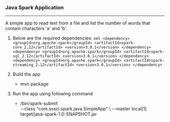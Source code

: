### Java Spark Application
<hr>

A simple app to read text from a file and list the number of words that contain characters 'a' and 'b'.

1. Below are the required dependencies:
        ```xml
        <dependency>
            <groupId>org.apache.spark</groupId>
            <artifactId>spark-core_2.12</artifactId>
            <version>3.0.1</version>
        </dependency>
        <dependency>
            <groupId>org.apache.spark</groupId>
            <artifactId>spark-sql_2.12</artifactId>
            <version>3.0.1</version>
        </dependency>
        <dependency>
            <groupId>org.apache.spark</groupId>
            <artifactId>spark-streaming_2.12</artifactId>
            <version>3.0.1</version>
        </dependency>
        ```
    
2. Build the app

    - mvn package
    
3. Run the app using following command

    - <spark-install-path>/bin/spark-submit \
        --class "com.ssscl.spark.java.SimpleApp" \ 
        --master local[1] target/java-spark-1.0-SNAPSHOT.jar 

    


    
